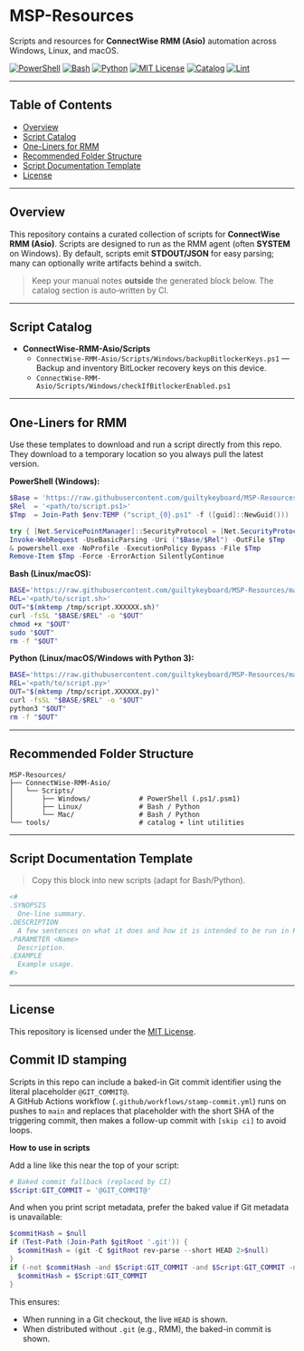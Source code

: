 # MSP-Resources

Scripts and resources for **ConnectWise RMM (Asio)** automation across Windows, Linux, and macOS.

[![PowerShell](https://img.shields.io/badge/PowerShell-5.1%2B-0078d4?logo=powershell&logoColor=white)](ConnectWise-RMM-Asio/Scripts/Windows/)
[![Bash](https://img.shields.io/badge/Bash-4%2B-4EAA25?logo=gnubash&logoColor=white)](ConnectWise-RMM-Asio/Scripts/Linux/)
[![Python](https://img.shields.io/badge/Python-3.x-3776AB?logo=python&logoColor=white)](tools/)
[![MIT License](https://img.shields.io/badge/license-MIT-green)](LICENSE)
[![Catalog](https://img.shields.io/github/actions/workflow/status/guiltykeyboard/MSP-Resources/build-catalog.yml?label=Catalog&logo=github)](../../actions/workflows/build-catalog.yml)
[![Lint](https://img.shields.io/github/actions/workflow/status/guiltykeyboard/MSP-Resources/lint-scripts.yml?label=Lint&logo=github)](../../actions/workflows/lint-scripts.yml)

---

## Table of Contents

- [Overview](#overview)
- [Script Catalog](#script-catalog)
- [One-Liners for RMM](#one-liners-for-rmm)
- [Recommended Folder Structure](#recommended-folder-structure)
- [Script Documentation Template](#script-documentation-template)
- [License](#license)

---

## Overview

This repository contains a curated collection of scripts for **ConnectWise RMM (Asio)**. Scripts are designed to run as the RMM agent (often **SYSTEM** on Windows). By default, scripts emit **STDOUT/JSON** for easy parsing; many can optionally write artifacts behind a switch.

> Keep your manual notes **outside** the generated block below. The catalog section is auto‑written by CI.

---

## Script Catalog

<!-- GENERATED-CATALOG:START -->
- **ConnectWise-RMM-Asio/Scripts**
  - `ConnectWise-RMM-Asio/Scripts/Windows/backupBitlockerKeys.ps1` — Backup and inventory BitLocker recovery keys on this device.
  - `ConnectWise-RMM-Asio/Scripts/Windows/checkIfBitlockerEnabled.ps1`
<!-- GENERATED-CATALOG:END -->

---

## One-Liners for RMM

Use these templates to download and run a script directly from this repo. They download to a temporary location so you always pull the latest version.

**PowerShell (Windows):**

```powershell
$Base = 'https://raw.githubusercontent.com/guiltykeyboard/MSP-Resources/main'
$Rel  = '<path/to/script.ps1>'
$Tmp  = Join-Path $env:TEMP ("script_{0}.ps1" -f ([guid]::NewGuid()))

try { [Net.ServicePointManager]::SecurityProtocol = [Net.SecurityProtocolType]::Tls12 } catch {}
Invoke-WebRequest -UseBasicParsing -Uri ("$Base/$Rel") -OutFile $Tmp
& powershell.exe -NoProfile -ExecutionPolicy Bypass -File $Tmp
Remove-Item $Tmp -Force -ErrorAction SilentlyContinue
```

**Bash (Linux/macOS):**

```bash
BASE='https://raw.githubusercontent.com/guiltykeyboard/MSP-Resources/main'
REL='<path/to/script.sh>'
OUT="$(mktemp /tmp/script.XXXXXX.sh)"
curl -fsSL "$BASE/$REL" -o "$OUT"
chmod +x "$OUT"
sudo "$OUT"
rm -f "$OUT"
```

**Python (Linux/macOS/Windows with Python 3):**

```bash
BASE='https://raw.githubusercontent.com/guiltykeyboard/MSP-Resources/main'
REL='<path/to/script.py>'
OUT="$(mktemp /tmp/script.XXXXXX.py)"
curl -fsSL "$BASE/$REL" -o "$OUT"
python3 "$OUT"
rm -f "$OUT"
```

---

## Recommended Folder Structure

```text
MSP-Resources/
├── ConnectWise-RMM-Asio/
│   └── Scripts/
│       ├── Windows/            # PowerShell (.ps1/.psm1)
│       ├── Linux/              # Bash / Python
│       └── Mac/                # Bash / Python
└── tools/                      # catalog + lint utilities
```

---

## Script Documentation Template

> Copy this block into new scripts (adapt for Bash/Python).

```powershell
<#
.SYNOPSIS
  One‑line summary.
.DESCRIPTION
  A few sentences on what it does and how it is intended to be run in RMM.
.PARAMETER <Name>
  Description.
.EXAMPLE
  Example usage.
#>
```

---

## License

This repository is licensed under the [MIT License](LICENSE).


## Commit ID stamping

Scripts in this repo can include a baked-in Git commit identifier using the literal placeholder `@GIT_COMMIT@`.  
A GitHub Actions workflow (`.github/workflows/stamp-commit.yml`) runs on pushes to `main` and replaces that placeholder with the short SHA of the triggering commit, then makes a follow-up commit with `[skip ci]` to avoid loops.

**How to use in scripts**

Add a line like this near the top of your script:

```powershell
# Baked commit fallback (replaced by CI)
$Script:GIT_COMMIT = '@GIT_COMMIT@'
```

And when you print script metadata, prefer the baked value if Git metadata is unavailable:

```powershell
$commitHash = $null
if (Test-Path (Join-Path $gitRoot '.git')) {
  $commitHash = (git -C $gitRoot rev-parse --short HEAD 2>$null)
}
if (-not $commitHash -and $Script:GIT_COMMIT -and $Script:GIT_COMMIT -ne '@GIT_COMMIT@') {
  $commitHash = $Script:GIT_COMMIT
}
```

This ensures:
- When running in a Git checkout, the live `HEAD` is shown.
- When distributed without `.git` (e.g., RMM), the baked-in commit is shown.